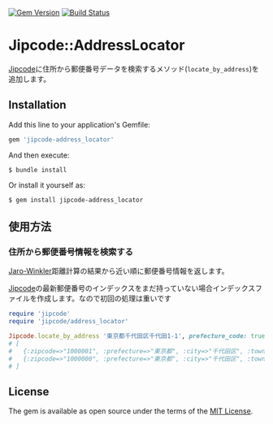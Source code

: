[![Gem Version](https://badge.fury.io/rb/jipcode-address_locator.svg)](https://badge.fury.io/rb/jipcode-address_locator)
[![Build Status](https://travis-ci.com/oieioi/jipcode-address_locator.svg?branch=master)](https://travis-ci.com/oieioi/jipcode-address_locator)

# Jipcode::AddressLocator

[Jipcode](http://rubygems.org/gems/jipcode)に住所から郵便番号データを検索するメソッド(`locate_by_address`)を追加します。

## Installation

Add this line to your application's Gemfile:

```ruby
gem 'jipcode-address_locator'
```
And then execute:

```
$ bundle install
```

Or install it yourself as:

```
$ gem install jipcode-address_locator
```

## 使用方法

### 住所から郵便番号情報を検索する

[Jaro-Winkler](https://rubygems.org/gems/jaro_winkler)距離計算の結果から近い順に郵便番号情報を返します。

[Jipcode](http://rubygems.org/gems/jipcode)の最新郵便番号のインデックスをまだ持っていない場合インデックスファイルを作成します。なので初回の処理は重いです

```ruby
require 'jipcode'
require 'jipcode/address_locator'

Jipcode.locate_by_address '東京都千代田区千代田1-1', prefecture_code: true, distance: true
# [
#   {:zipcode=>"1000001", :prefecture=>"東京都", :city=>"千代田区", :town=>"千代田", :prefecture_code=>13, :distance=>0.9538461538461538},
#   {:zipcode=>"1000000", :prefecture=>"東京都", :city=>"千代田区", :town=>nil, :prefecture_code=>13, :distance=>0.9076923076923077}
# ]
```

## License

The gem is available as open source under the terms of the [MIT License](https://opensource.org/licenses/MIT).
